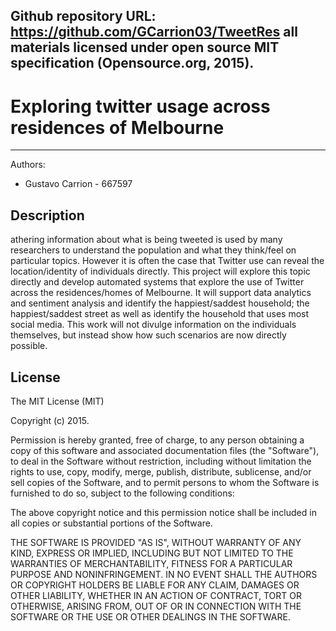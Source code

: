 ## Github repository URL: https://github.com/GCarrion03/TweetRes all materials licensed under open source MIT specification (Opensource.org, 2015).

Exploring twitter usage across residences of Melbourne
===================

- - - - 


Authors:

* Gustavo Carrion - 667597


## Description

athering information about what is being tweeted is used by many researchers to understand the population and what they think/feel on particular topics. However it is often the case that Twitter use can reveal the location/identity of individuals directly. This project will explore this topic directly and develop automated systems that explore the use of Twitter across the residences/homes of Melbourne. It will support data analytics and sentiment analysis and identify the happiest/saddest household; the happiest/saddest street as well as identify the household that uses most social media. This work will not divulge information on the individuals themselves, but instead show how such scenarios are now directly possible.

## License

The MIT License (MIT)

Copyright (c) 2015.

Permission is hereby granted, free of charge, to any person obtaining a copy of this software and associated documentation files (the "Software"), to deal in the Software without restriction, including without limitation the rights to use, copy, modify, merge, publish, distribute, sublicense, and/or sell copies of the Software, and to permit persons to whom the Software is furnished to do so, subject to the following conditions:

The above copyright notice and this permission notice shall be included in all copies or substantial portions of the Software.

THE SOFTWARE IS PROVIDED "AS IS", WITHOUT WARRANTY OF ANY KIND, EXPRESS OR IMPLIED, INCLUDING BUT NOT LIMITED TO THE WARRANTIES OF MERCHANTABILITY, FITNESS FOR A PARTICULAR PURPOSE AND NONINFRINGEMENT. IN NO EVENT SHALL THE AUTHORS OR COPYRIGHT HOLDERS BE LIABLE FOR ANY CLAIM, DAMAGES OR OTHER LIABILITY, WHETHER IN AN ACTION OF CONTRACT, TORT OR OTHERWISE, ARISING FROM, OUT OF OR IN CONNECTION WITH THE SOFTWARE OR THE USE OR OTHER DEALINGS IN THE SOFTWARE.

